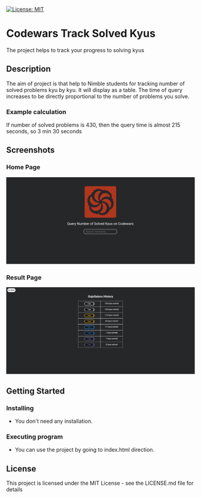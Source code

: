 [![License: MIT](https://img.shields.io/badge/License-MIT-yellow.svg)](https://opensource.org/licenses/MIT)
# Codewars Track Solved Kyus

The project helps to track your progress to solving kyus

## Description

The aim of project is that help to Nimble students for tracking number of solved problems kyu by kyu. It will display as a table. The time of query increases to be directly proportional to the number of problems you solve.

### Example calculation 
If number of solved problems is 430, then the query time is almost 215 seconds, so 3 min 30 seconds

## Screenshots
### Home Page
![Alt home page](./assets/home_page.png)
### Result Page
![Alt result page](./assets/result_page.png)
## Getting Started

### Installing

* You don't need any installation.

### Executing program

* You can use the project by going to index.html direction.

## License

This project is licensed under the MIT License - see the LICENSE.md file for details

